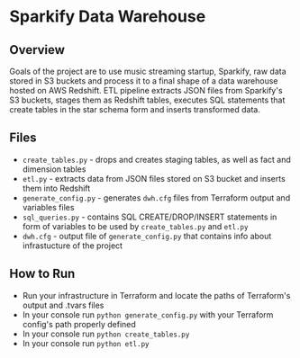 # Sparkify Data Warehouse

## Overview
Goals of the project are to use music streaming startup, Sparkify, raw data stored in S3 buckets and process it to a final shape of a data warehouse hosted on AWS Redshift. ETL pipeline extracts JSON files from Sparkify's S3 buckets, stages them as Redshift tables, executes SQL statements that create tables in the star schema form and inserts transformed data.


## Files
- `create_tables.py` - drops and creates staging tables, as well as fact and dimension tables
- `etl.py` - extracts data from JSON files stored on S3 bucket and inserts them into Redshift
- `generate_config.py` - generates `dwh.cfg` files from Terraform output and variables files
- `sql_queries.py` - contains SQL CREATE/DROP/INSERT statements in form of variables to be used by `create_tables.py` and `etl.py`
- `dwh.cfg` - output file of `generate_config.py` that contains info about infrastucture of the project

## How to Run

- Run your infrastructure in Terraform and locate the paths of Terraform's output and .tvars files
- In your console run `python generate_config.py` with your Terraform config's path properly defined
- In your console run `python create_tables.py`
- In your console run `python etl.py`